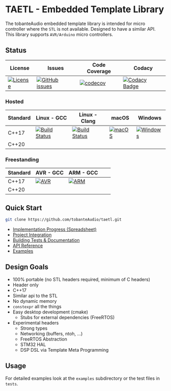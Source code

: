 # TAETL - Embedded Template Library

The tobanteAudio embedded template library is intended for micro controller where the `STL` is not available. Designed to have a similar API. This library supports `AVR/Arduino` micro controllers.

## Status

| **License**                                                                                                                 | **Issues**                                                                                                                     | **Code Coverage**                                                                                                              | **Codacy**                                                                                                                                                                                                                                                |
| --------------------------------------------------------------------------------------------------------------------------- | ------------------------------------------------------------------------------------------------------------------------------ | ------------------------------------------------------------------------------------------------------------------------------ | --------------------------------------------------------------------------------------------------------------------------------------------------------------------------------------------------------------------------------------------------------- |
| [![License](https://img.shields.io/badge/License-BSD%202--Clause-orange.svg)](https://opensource.org/licenses/BSD-2-Clause) | [![GitHub issues](https://img.shields.io/github/issues/tobanteAudio/taetl.svg)](https://GitHub.com/tobanteAudio/taetl/issues/) | [![codecov](https://codecov.io/gh/tobanteAudio/taetl/branch/master/graph/badge.svg)](https://codecov.io/gh/tobanteAudio/taetl) | [![Codacy Badge](https://api.codacy.com/project/badge/Grade/80518b423ad649649e782a3773d4e17b)](https://app.codacy.com/app/tobanteAudio/taetl?utm_source=github.com&utm_medium=referral&utm_content=tobanteAudio/taetl&utm_campaign=Badge_Grade_Dashboard) |

### Hosted

| **Standard** | **Linux - GCC**                                                                                                         | **Linux - Clang**                                                                                                       | **macOS**                                                                                                                                         | **Windows**                                                                                                                                             |
| ------------ | ----------------------------------------------------------------------------------------------------------------------- | ----------------------------------------------------------------------------------------------------------------------- | ------------------------------------------------------------------------------------------------------------------------------------------------- | ------------------------------------------------------------------------------------------------------------------------------------------------------- |
| C++17        | [![Build Status](https://travis-ci.org/tobanteAudio/taetl.svg?branch=master)](https://travis-ci.org/tobanteAudio/taetl) | [![Build Status](https://travis-ci.org/tobanteAudio/taetl.svg?branch=master)](https://travis-ci.org/tobanteAudio/taetl) | [![macOS](https://github.com/tobanteAudio/taetl/workflows/macOS/badge.svg)](https://github.com/tobanteAudio/taetl/actions?query=workflow%3AmacOS) | [![Windows](https://github.com/tobanteAudio/taetl/workflows/Windows/badge.svg)](https://github.com/tobanteAudio/taetl/actions?query=workflow%3AWindows) |
| C++20        |                                                                                                                         |                                                                                                                         |                                                                                                                                                   |                                                                                                                                                         |

### Freestanding

| **Standard** | **AVR - GCC**                                                                                                                               | **ARM - GCC**                                                                                                                               |     |     |
| ------------ | ------------------------------------------------------------------------------------------------------------------------------------------- | ------------------------------------------------------------------------------------------------------------------------------------------- | --- | --- |
| C++17        | [![AVR](https://github.com/tobanteAudio/taetl/workflows/AVR/badge.svg)](https://github.com/tobanteAudio/taetl/actions?query=workflow%3AAVR) | [![ARM](https://github.com/tobanteAudio/taetl/workflows/ARM/badge.svg)](https://github.com/tobanteAudio/taetl/actions?query=workflow%3AARM) |     |     |
| C++20        |                                                                                                                                             |                                                                                                                                             |     |     |

## Quick Start

```sh
git clone https://github.com/tobanteAudio/taetl.git
```

- [Implementation Progress (Spreadsheet)](https://docs.google.com/spreadsheets/d/1-qwa7tFnjFdgY9XKBy2fAsDozAfG8lXsJXHwA_ITQqM/edit?usp=sharing)
- [Project Integration](docs/project_integration.md)
- [Building Tests & Documentation](docs/building.md)
- [API Reference](https://tobanteaudio.github.io/taetl/index.html)
- [Examples](https://github.com/tobanteAudio/taetl/tree/master/examples)

## Design Goals

- 100% portable (no STL headers required, minimum of C headers)
- Header only
- C++17
- Similar api to the STL
- No dynamic memory
- `constexpr` all the things
- Easy desktop development (cmake)
  - Stubs for external dependencies (FreeRTOS)
- Experimental headers
  - Strong types
  - Networking (buffers, ntoh, ...)
  - FreeRTOS Abstraction
  - STM32 HAL
  - DSP DSL via Template Meta Programming

## Usage

For detailed examples look at the `examples` subdirectory or the test files in `tests`.
